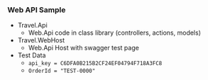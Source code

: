 ### Web API Sample

- Travel.Api 
  - Web.Api code in class library (controllers, actions, models)
- Travel.WebHost
  - Web.Api Host with swagger test page
- Test Data
  - `api_key = C6DFA0B215B2CF24EF04794F718A3FC8`  
  - `OrderId = "TEST-0000"`
  
